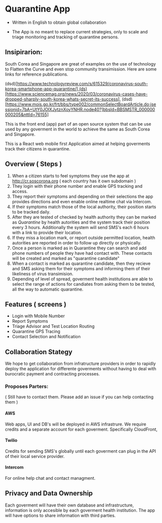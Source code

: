 # Quarantine App

* Written in English to obtain global collaboration

* The App is no meant to replace current strategies, only to scale and triage monitoring and tracking of quarantine persons.

## Insipirarion:
South Corea and Singapore are great of examples on the use of technology to Flatten the Curve and even stop community transimission. Here are some links for reference publications.

(dsd)[https://www.technologyreview.com/s/615329/coronavirus-south-korea-smartphone-app-quarantine/],(ds)[https://www.sciencemag.org/news/2020/03/coronavirus-cases-have-dropped-sharply-south-korea-whats-secret-its-success],
(dsd)[https://www.mois.go.kr/frt/bbs/type002/commonSelectBoardArticle.do;jsessionid=7bA+UtY0JOIXJytznXoyYNHR.node40?]bbsId=BBSMSTR_000000000205&nttId=76155]

This is the front end (app) part of an open source system that can be use used by any goverment in the world to achieve the same as South Corea and Singapore.

This is a React web mobile first Application aimed at helping goverments track their citizens in quarantine.

## Overview ( Steps )

1. When a citizen starts to feel symptoms they use the app at http://cr.soscorona.org ( each country has it own subdomain ) 
2. They login with their phone number and enable GPS tracking and access.
3. They report their symptoms and depending on their selections the app provides directions and even enable online realtime chat via Intercom.
4. If their symptoms match those of the local authority, their position starts to be tracked daily.
5. After they are tested of checked by health authority they can be marked as *Quarantine* by health autorities and the system track their position every 3 hours. Additionally the system will send SMS's each 6 hours with a link to provide their location. 
6. If they miss a location mark, or report outside permitted location, health autorities are reported in order to follow up directly or physically.
7. Once a person is marked as in Quarantine they can search and add phone numbers of people they have had contact with. These contacts will be created and marked as "quarantine candidate"
8. When a contact is marked as quarantine candidate, then they recieve and SMS asking them for their symptoms and informing them of their likeliness of virus transimision. 
9. Depending of level of spread, goverment health institutions are able to select the range of actions for candiates from asking them to be tested, all the way to automatic quarantine.

## Features ( screens )
* Login with Mobile Number
* Report Symptoms
* Triage Advisor and Test Location Routing
* Quarantine GPS Tracing
* Contact Selection and Notification

## Collaboration Stategy
We hope to get collaboration from infratructure providers in order to rapidly deploy the application for differente goverments without having to deal with burocratic payment and contracting processes.

### Proposes Parters: 
( Still have to contact them. Please add an issue if you can help contacting them )

#### AWS
Web apps, UI and DB's will be deployed in AWS infrastrure. We require credits and a separate account for each goverment. Specifically CloudFront, 

#### Twilio
Credits for sending SMS's globally until each goverment can plug in the API of their local service provider.

#### Intercom
For online help chat and contact managment. 

## Privacy and Data Ownership
Each goverment will have their own database and infrastructure, information is only accesible by each goverment health institution. The app will have options to share information with third parties.

